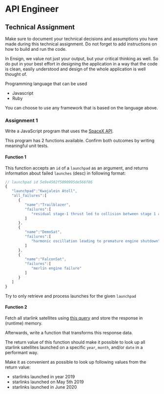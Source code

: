 # API Engineer

## Technical Assignment

Make sure to document your technical decisions and assumptions you have made during this technical assignment. Do not forget to add instructions on how to build and run the code.

In Ensign, we value not just your output, but your critical thinking as well. So do put in your best effort in designing the application in a way that the code is clean, easily understood and design of the whole application is well thought of.

Programming language that can be used

- Javascript
- Ruby

You can choose to use any framework that is based on the language above.

### Assignment 1

Write a JavaScript program that uses the [SpaceX API](https://github.com/r-spacex/SpaceX-API/blob/master/docs/launchpads/v4/one.md).

This program has 2 functions available. Confirm both outcomes by writing meaningful unit tests.

#### Function 1

This function accepts an `id` of a `launchpad` as an argument, and returns information about failed `launches` (desc) in following format:

```js
// launchpad id 5e9e4502f5090995de566f86
{
   "launchpad":"Kwajalein Atoll",
   "all_failures":[
      {
         "name":"Trailblazer",
         "failures":[
            "residual stage-1 thrust led to collision between stage 1 and stage 2"
         ]
      },
      {
         "name":"DemoSat",
         "failures":[
            "harmonic oscillation leading to premature engine shutdown"
         ]
      },
      {
         "name":"FalconSat",
         "failures":[
            "merlin engine failure"
         ]
      }
   ]
}
```

Try to only retrieve and process launches for the given `launchpad`

#### Function 2

Fetch all starlink satellites using [this query](https://github.com/r-spacex/SpaceX-API/blob/master/docs/starlink/v4/all.md) and store the response in (runtime) memory.

Afterwards, write a function that transforms this response data.

The return value of this function should make it possible to look up all starlink satellites launched on a specific `year`, `month`, and/or `date` in a performant way.

Make it as convenient as possible to look up following values from the return value:

- starlinks launched in year 2019
- starlinks launched on May 5th 2019
- starlinks launched in June 2020
